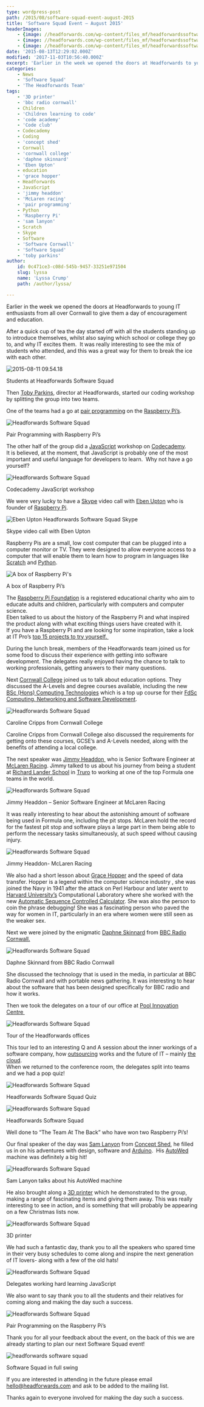 ```yaml
---
type: wordpress-post
path: /2015/08/software-squad-event-august-2015
title: 'Software Squad Event – August 2015'
headerImages:
    - {image: //headforwards.com/wp-content/files_mf/headforwardssoftwaresquad.jpg, text: ""}
    - {image: //headforwards.com/wp-content/files_mf/headforwardssoftwaresquad56.jpg, text: ""}
    - {image: //headforwards.com/wp-content/files_mf/headforwardssoftwaresquad2.jpg, text: ""}
date: '2015-08-13T12:29:02.000Z'
modified: '2017-11-03T10:56:40.000Z'
excerpt: 'Earlier in the week we opened the doors at Headforwards to young IT enthusiasts from all over Cornwall to give them a day of encouragement and education. After a quick cup of tea the day started off with all the students standing up to introduce themselves, whilst also saying which school or college they go …'
categories:
    - News
    - 'Software Squad'
    - 'The Headforwards Team'
tags:
    - '3D printer'
    - 'bbc radio cornwall'
    - Children
    - 'Children learning to code'
    - 'code academy'
    - 'Code club'
    - Codecademy
    - Coding
    - 'concept shed'
    - Cornwall
    - 'cornwall college'
    - 'daphne skinnard'
    - 'Eben Upton'
    - education
    - 'grace hopper'
    - Headforwards
    - JavaScript
    - 'jimmy headdon'
    - 'McLaren racing'
    - 'pair programming'
    - Python
    - 'Raspberry Pi'
    - 'sam lanyon'
    - Scratch
    - Skype
    - Software
    - 'Software Cornwall'
    - 'Software Squad'
    - 'toby parkins'
author:
    id: 0c471ce3-c08d-545b-9457-33251e971504
    slug: lyssa
    name: 'Lyssa Crump'
    path: /author/lyssa/

---
```

Earlier in the week we opened the doors at Headforwards to young IT enthusiasts from all over Cornwall to give them a day of encouragement and education.

After a quick cup of tea the day started off with all the students standing up to introduce themselves, whilst also saying which school or college they go to, and why IT excites them.  It was really interesting to see the mix of students who attended, and this was a great way for them to break the ice with each other.

![2015-08-11 09.54.18](//headforwards.com/wp-content/uploads/2015/08/2015-08-11-09.54.18.jpg)

Students at Headforwards Software Squad

Then [Toby Parkins](https://uk.linkedin.com/in/tobyparkins), director at Headforwards, started our coding workshop by splitting the group into two teams.

One of the teams had a go at [pair programming](http://www.headforwards.com/2015/07/what-is-pair-programming/) on the [Raspberry Pi’s](https://www.raspberrypi.org/).

![Headforwards Software Squad](//headforwards.com/wp-content/uploads/2015/08/2015-08-11-11.01.13.jpg)

Pair Programming with Raspberry Pi’s

The other half of the group did a [JavaScript](https://www.javascript.com/) workshop on [Codecademy](https://www.codecademy.com/tracks/javascript).  
It is believed, at the moment, that JavaScript is probably one of the most important and useful language for developers to learn.  Why not have a go yourself?

![Headforwards Software Squad](//headforwards.com/wp-content/uploads/2015/08/2015-08-11-10.44.25.jpg)

Codecademy JavaScript workshop

We were very lucky to have a [Skype](http://www.skype.com/en/) video call with [Eben Upton](https://www.raspberrypi.org/blog/author/eben/) who is founder of [Raspberry Pi](https://www.raspberrypi.org/).

![Eben Upton Headforwards Software Squad Skype](//headforwards.com/wp-content/uploads/2015/08/2015-08-11-12.11.41.jpg)

Skype video call with Eben Upton

Raspberry Pis are a small, low cost computer that can be plugged into a computer monitor or TV. They were designed to allow everyone access to a computer that will enable them to learn how to program in languages like [Scratch](https://scratch.mit.edu/) and [Python](https://www.python.org/).

![A box of Raspberry Pi's](//headforwards.com/wp-content/uploads/2015/08/2015-08-11-14.30.42.jpg)

A box of Raspberry Pi’s

The [Raspberry Pi Foundation](https://www.raspberrypi.org/stories/) is a registered educational charity who aim to educate adults and children, particularly with computers and computer science.  
Eben talked to us about the history of the Raspberry Pi and what inspired the product along with what exciting things users have created with it.  
If you have a Raspberry Pi and are looking for some inspiration, take a look at IT Pro’s [top 15 projects to try yourself. ](http://www.itpro.co.uk/mobile/21862/raspberry-pi-top-15-projects-to-try-yourself)

During the lunch break, members of the Headforwards team joined us for some food to discuss their experience with getting into software development. The delegates really enjoyed having the chance to talk to working professionals, getting answers to their many questions.

Next [Cornwall College](https://www.cornwall.ac.uk/) joined us to talk about education options. They discussed the A-Levels and degree courses available, including the new [BSc (Hons) Computing Technologies](https://www.cornwall.ac.uk/courses/bschons-computing-technologies-top-upsubject-approval) which is a top up course for their [FdSc Computing, Networking and Software Development](https://www.cornwall.ac.uk/courses/bschons-computing-technologies-top-upsubject-approval).

![Headforwards Software Squad ](//headforwards.com/wp-content/uploads/2015/08/2015-08-11-13.16.40.jpg)

Caroline Cripps from Cornwall College

Caroline Cripps from Cornwall College also discussed the requirements for getting onto these courses, GCSE’s and A-Levels needed, along with the benefits of attending a local college.

The next speaker was [Jimmy Headdon ](https://uk.linkedin.com/in/jimmyheaddon) who is Senior Software Engineer at [McLaren Racing](http://www.mclaren.com/). Jimmy talked to us about his journey from being a student at [Richard Lander School](http://www.richardlander.co.uk/) in [Truro](http://www.visittruro.org.uk/) to working at one of the top Formula one teams in the world.

![Headforwards Software Squad ](//headforwards.com/wp-content/uploads/2015/08/2015-08-11-13.55.06.jpg)

Jimmy Headdon – Senior Software Engineer at McLaren Racing

It was really interesting to hear about the astonishing amount of software being used in Formula one, including the pit stops. McLaren hold the record for the fastest pit stop and software plays a large part in them being able to perform the necessary tasks simultaneously, at such speed without causing injury.

![Headforwards Software Squad ](//headforwards.com/wp-content/uploads/2015/08/2015-08-11-14.17.35.jpg)

Jimmy Headdon- McLaren Racing

We also had a short lesson about [Grace Hopper](https://en.wikipedia.org/wiki/Grace_Hopper) and the speed of data transfer. Hopper is a legend within the computer science industry , she was joined the Navy in 1941 after the attack on Perl Harbour and later went to [Harvard University’s](http://www.harvard.edu/) Computational Laboratory where she worked with the new [Automatic Sequence Controlled Calculator](http://www-03.ibm.com/ibm/history/exhibits/markI/markI_intro.html). She was also the person to coin the phrase debugging! She was a fascinating person who paved the way for women in IT, particularly in an era where women were still seen as the weaker sex.

Next we were joined by the enigmatic [Daphne Skinnard](https://twitter.com/daphneskinnard) from [BBC Radio Cornwall.](http://www.bbc.co.uk/radiocornwall)

![Headforwards Software Squad ](//headforwards.com/wp-content/uploads/2015/08/2015-08-11-14.43.31.jpg)

Daphne Skinnard from BBC Radio Cornwall

She discussed the technology that is used in the media, in particular at BBC Radio Cornwall and with portable news gathering. It was interesting to hear about the software that has been designed specifically for BBC radio and how it works.

Then we took the delegates on a tour of our office at [Pool Innovation Centre ](http://www.cornwallinnovation.co.uk/pool-innovation-centre)

![Headforwards Software Squad ](//headforwards.com/wp-content/uploads/2015/08/2015-08-11-15.05.15.jpg)

Tour of the Headforwards offices

This tour led to an interesting Q and A session about the inner workings of a software company, how [outsourcing](http://www.headforwards.com/2015/07/outsourcing-onshore-nearshore-or-offshore-still-unsure/) works and the future of IT – mainly [the cloud](http://www.headforwards.com/2015/07/what-is-the-cloud/).  
When we returned to the conference room, the delegates split into teams and we had a pop quiz!

![Headforwards Software Squad ](//headforwards.com/wp-content/uploads/2015/08/2015-08-11-15.53.49.jpg)

Headforwards Software Squad Quiz

![Headforwards Software Squad ](//headforwards.com/wp-content/uploads/2015/08/2015-08-11-15.54.04.jpg)

Headforwards Software Squad

Well done to “The Team At The Back” who have won two Raspberry Pi’s!

Our final speaker of the day was [Sam Lanyon](https://www.linkedin.com/in/conceptshed) from [Concept Shed](http://www.conceptshed.com/), he filled us in on his adventures with design, software and [Arduino](https://www.arduino.cc/).  His [AutoWed](http://www.conceptshed.com/projects/autowed-wedding-machine/) machine was definitely a big hit!

![Headforwards Software Squad ](//headforwards.com/wp-content/uploads/2015/08/2015-08-11-16.13.12.jpg)

Sam Lanyon talks about his AutoWed machine

He also brought along a [3D printer](https://en.wikipedia.org/wiki/3D_printing) which he demonstrated to the group, making a range of fascinating items and giving them away. This was really interesting to see in action, and is something that will probably be appearing on a few Christmas lists now.

![Headforwards Software Squad ](//headforwards.com/wp-content/uploads/2015/08/2015-08-11-16.17.14.jpg)

3D printer

We had such a fantastic day, thank you to all the speakers who spared time in their very busy schedules to come along and inspire the next generation of IT lovers- along with a few of the old hats!

![Headforwards Software Squad ](//headforwards.com/wp-content/uploads/2015/08/2015-08-11-11.28.31.jpg)

Delegates working hard learning JavaScript

We also want to say thank you to all the students and their relatives for coming along and making the day such a success.

![Headforwards Software Squad](//headforwards.com/wp-content/uploads/2015/08/2015-08-11-10.58.47.jpg)

Pair Programming on the Raspberry Pi’s

Thank you for all your feedback about the event, on the back of this we are already starting to plan our next Software Squad event!

![headforwards software squad](//headforwards.com/wp-content/uploads/2015/08/2015-08-11-10.45.00.jpg)

Software Squad in full swing

If you are interested in attending in the future please email hello@headforwards.com and ask to be added to the mailing list.

Thanks again to everyone involved for making the day such a success.
